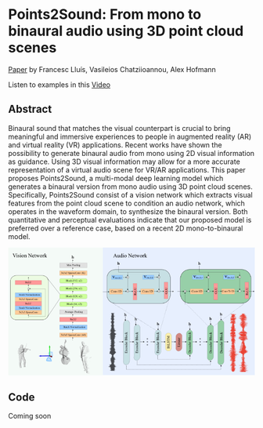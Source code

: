 Points2Sound: From mono to binaural audio using 3D point cloud scenes
====

[Paper](http://arxiv.org/abs/2104.12462) by Francesc Lluís, Vasileios Chatziioannou, Alex Hofmann

Listen to examples in this [Video](https://youtu.be/oy7DCMMC3Lk)

## Abstract
Binaural sound that matches the visual counterpart is crucial to bring meaningful and immersive experiences to people in augmented reality (AR) and virtual reality (VR) applications. Recent works have shown the possibility to generate binaural audio from mono using 2D visual information as guidance. Using 3D visual information may allow for a more accurate representation of a virtual audio scene for VR/AR applications. This paper proposes Points2Sound, a multi-modal deep learning model which generates a binaural version from mono audio using 3D point cloud scenes. Specifically, Points2Sound consist of a vision network which extracts visual features from the point cloud scene to condition an audio network, which operates in the waveform domain, to synthesize the binaural version. Both quantitative and perceptual evaluations indicate that our proposed model is preferred over a reference case, based on a recent 2D mono-to-binaural model. 

![diagram](img/diagram.png)

## Code

Coming soon
